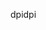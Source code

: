 <span data-ttu-id="bc065-101">dpi</span><span class="sxs-lookup"><span data-stu-id="bc065-101">dpi</span></span>